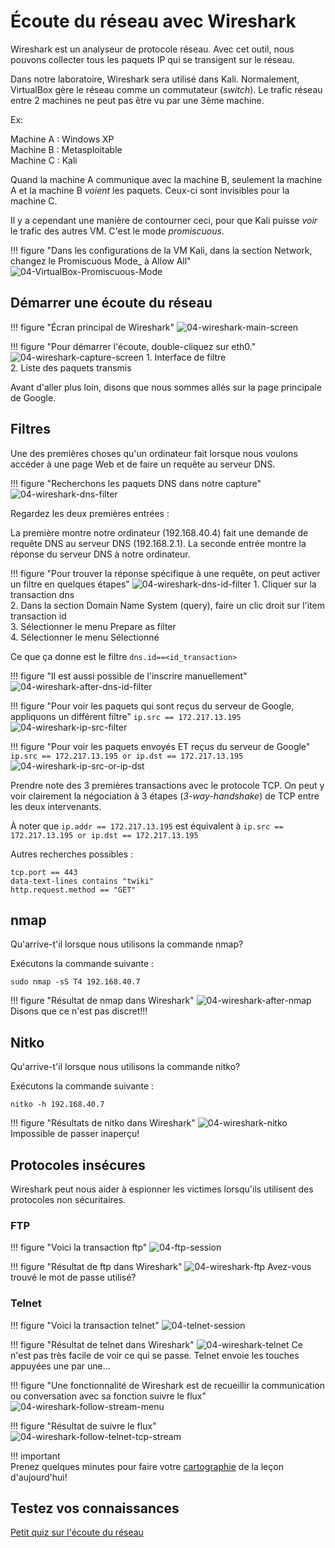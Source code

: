# Écoute du réseau avec Wireshark

Wireshark est un analyseur de protocole réseau. Avec cet outil, nous pouvons collecter tous les paquets IP qui se transigent sur le réseau.

Dans notre laboratoire, Wireshark sera utilisé dans Kali. Normalement, VirtualBox gère le réseau comme un commutateur (_switch_). Le trafic réseau entre 2 machines ne peut pas être vu par une 3ème machine.

Ex:

Machine A : Windows XP  
Machine B : Metasploitable  
Machine C : Kali  

Quand la machine A communique avec la machine B, seulement la machine A et la machine B _voient_ les paquets. Ceux-ci sont invisibles pour la machine C.

Il y a cependant une manière de contourner ceci, pour que Kali puisse _voir_ le trafic des autres VM. C'est le mode _promiscuous_.

!!! figure "Dans les configurations de la VM Kali, dans la section Network, changez le Promiscuous Mode_ à Allow All"
    ![04-VirtualBox-Promiscuous-Mode](../images/2020/06/04-virtualbox-promiscuous-mode.png)

## Démarrer une écoute du réseau

!!! figure "Écran principal de Wireshark"
    ![04-wireshark-main-screen](../images/2020/06/04-wireshark-main-screen.png)

!!! figure "Pour démarrer l'écoute, double-cliquez sur eth0."
    ![04-wireshark-capture-screen](../images/2020/06/04-wireshark-capture-screen.png)
    1. Interface de filtre  
    2. Liste des paquets transmis  

Avant d'aller plus loin, disons que nous sommes allés sur la page principale de Google.

## Filtres

Une des premières choses qu'un ordinateur fait lorsque nous voulons accéder à une page Web et de faire un requête au serveur DNS.

!!! figure "Recherchons les paquets DNS dans notre capture"
    ![04-wireshark-dns-filter](../images/2020/06/04-wireshark-dns-filter.png)

Regardez les deux premières entrées :

La première montre notre ordinateur (192.168.40.4) fait une demande de requête DNS au serveur DNS (192.168.2.1). La seconde entrée montre la réponse du serveur DNS à notre ordinateur.

!!! figure "Pour trouver la réponse spécifique à une requête, on peut activer un filtre en quelques étapes"
    ![04-wireshark-dns-id-filter](../images/2020/06/04-wireshark-dns-id-filter.png)
    1. Cliquer sur la transaction dns  
    2. Dans la section Domain Name System (query), faire un clic droit sur l'item transaction id  
    3. Sélectionner le menu Prepare as filter  
    4. Sélectionner le menu Sélectionné  

Ce que ça donne est le filtre `dns.id==<id_transaction>`

!!! figure "Il est aussi possible de l'inscrire manuellement"
    ![04-wireshark-after-dns-id-filter](../images/2020/06/04-wireshark-after-dns-id-filter.png)

!!! figure "Pour voir les paquets qui sont reçus du serveur de Google, appliquons un différent filtre"
    `ip.src == 172.217.13.195`
    ![04-wireshark-ip-src-filter](../images/2020/06/04-wireshark-ip-src-filter.png)

!!! figure "Pour voir les paquets envoyés ET reçus du serveur de Google"
    `ip.src == 172.217.13.195 or ip.dst == 172.217.13.195`
    ![04-wireshark-ip-src-or-ip-dst](../images/2020/06/04-wireshark-ip-src-or-ip-dst.png)

Prendre note des 3 premières transactions avec le protocole TCP. On peut y voir clairement la négociation à 3 étapes (_3-way-handshake_) de TCP entre les deux intervenants.

À noter que `ip.addr == 172.217.13.195` est équivalent à `ip.src == 172.217.13.195 or ip.dst == 172.217.13.195`

Autres recherches possibles :

`tcp.port == 443`  
`data-text-lines contains "twiki"`  
`http.request.method == "GET"`  

## nmap

Qu'arrive-t'il lorsque nous utilisons la commande nmap?

Exécutons la commande suivante :

`sudo nmap -sS T4 192.168.40.7`

!!! figure "Résultat de nmap dans Wireshark"
    ![04-wireshark-after-nmap](../images/2020/06/04-wireshark-after-nmap.png)
    Disons que ce n'est pas discret!!!

## Nitko

Qu'arrive-t'il lorsque nous utilisons la commande nitko?

Exécutons la commande suivante :

`nitko -h 192.168.40.7`

!!! figure "Résultats de nitko dans Wireshark"
    ![04-wireshark-nitko](../images/2020/06/04-wireshark-nitko.png)
    Impossible de passer inaperçu!

## Protocoles insécures

Wireshark peut nous aider à espionner les victimes lorsqu'ils utilisent des protocoles non sécuritaires.

### FTP

!!! figure "Voici la transaction ftp"
    ![04-ftp-session](../images/2020/06/04-ftp-session.png)

!!! figure "Résultat de ftp dans Wireshark"
    ![04-wireshark-ftp](../images/2020/06/04-wireshark-ftp.png)
    Avez-vous trouvé le mot de passe utilisé?

### Telnet

!!! figure "Voici la transaction telnet"
    ![04-telnet-session](../images/2020/06/04-telnet-session.png)

!!! figure "Résultat de telnet dans Wireshark"
    ![04-wireshark-telnet](../images/2020/06/04-wireshark-telnet.png)
    Ce n'est pas très facile de voir ce qui se passe. Telnet envoie les touches appuyées une par une...

!!! figure "Une fonctionnalité de Wireshark est de recueillir la communication ou conversation avec sa fonction suivre le flux"
    ![04-wireshark-follow-stream-menu](../images/2020/06/04-wireshark-follow-stream-menu.png)

!!! figure "Résultat de suivre le flux"
    ![04-wireshark-follow-telnet-tcp-stream](../images/2020/06/04-wireshark-follow-telnet-tcp-stream.png)

!!! important  
    Prenez quelques minutes pour faire votre [cartographie](../outils/cartographie.md) de la leçon d'aujourd'hui!   

## Testez vos connaissances  

[Petit quiz sur l'écoute du réseau](https://forms.office.com/r/21wbTS7464)  
